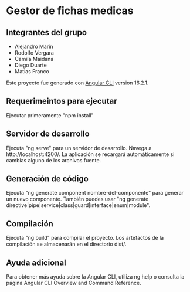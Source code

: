 # Gestor de fichas medicas
## Integrantes del grupo
- Alejandro Marin
- Rodolfo Vergara
- Camila Maidana
- Diego Duarte
- Matias Franco

Este proyecto fue generado con [Angular CLI](https://github.com/angular/angular-cli) version 16.2.1.
## Requerimeintos para ejecutar

Ejecutar primeramente "npm install"

## Servidor de desarrollo

Ejecuta "ng serve" para un servidor de desarrollo. Navega a http://localhost:4200/. La aplicación se recargará automáticamente si cambias alguno de los archivos fuente.

## Generación de código

Ejecuta "ng generate component nombre-del-componente" para generar un nuevo componente. También puedes usar "ng generate directive|pipe|service|class|guard|interface|enum|module".

## Compilación

Ejecuta "ng build" para compilar el proyecto. Los artefactos de la compilación se almacenarán en el directorio dist/.

## Ayuda adicional

Para obtener más ayuda sobre la Angular CLI, utiliza ng help o consulta la página Angular CLI Overview and Command Reference.
